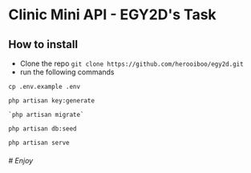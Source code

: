 # Clinic Mini API - EGY2D's Task

## How to install
 - Clone the repo 
 `git clone https://github.com/herooiboo/egy2d.git`
 - run the following commands 
 
  `cp .env.example .env`

  `php artisan key:generate`

    `php artisan migrate`
	
   `php artisan db:seed`

   `php artisan serve`


###### # Enjoy
